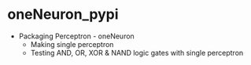 # oneNeuron_pypi
* Packaging Perceptron - oneNeuron
  * Making single perceptron
  * Testing AND, OR, XOR & NAND logic gates with single perceptron
